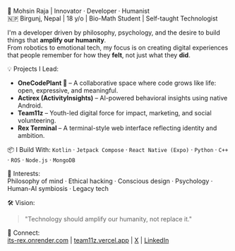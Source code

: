 🚀 Mohsin Raja | Innovator · Developer · Humanist  
🇳🇵 Birgunj, Nepal | 18 y/o | Bio-Math Student | Self-taught Technologist  

I'm a developer driven by philosophy, psychology, and the desire to build things that **amplify our humanity**.  
From robotics to emotional tech, my focus is on creating digital experiences that people remember for how they **felt**, not just what they **did**.

💡 Projects I Lead:  
- **OneCodePlant 🌱** – A collaborative space where code grows like life: open, expressive, and meaningful.  
- **Actirex (ActivityInsights)** – AI-powered behavioral insights using native Android.  
- **Team11z** – Youth-led digital force for impact, marketing, and social volunteering.  
- **Rex Terminal** – A terminal-style web interface reflecting identity and ambition.

📦 I Build With:
`Kotlin` · `Jetpack Compose` · `React Native (Expo)` · `Python` · `C++` · `ROS` · `Node.js` · `MongoDB`

🧠 Interests:  
Philosophy of mind · Ethical hacking · Conscious design · Psychology · Human-AI symbiosis · Legacy tech

🛠 Vision:  
> "Technology should amplify our humanity, not replace it."

🔗 Connect:  
[its-rex.onrender.com](https://its-rex.onrender.com) | [team11z.vercel.app](https://team11z.vercel.app) | [X](https://x.com/theamal11x) | [LinkedIn](https://www.linkedin.com/in/mohsin-raja-516595368)
